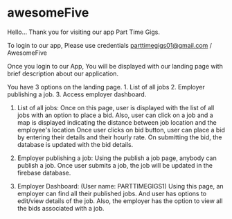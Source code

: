 # awesomeFive

Hello... Thank you for visiting our app Part Time Gigs. 

To login to our app, Please use credentials parttimegigs01@gmail.com / AwesomeFive

Once you login to our App, You will be displayed with our landing page with brief description about our application. 

You have 3 options on the landing page. 
     1. List of all jobs 
     2. Employer publishing a job.
     3. Access employer dashboard. 

1. List of all jobs: Once on this page, user is displayed with the list of all jobs with an option to place a bid. 
   Also, user can click on a job and a map is displayed indicating the distance between job location and the employee's location 
   Once user clicks on bid button, user can place a bid by entering their details and their hourly rate. On submitting the bid, the database is updated with the bid details. 

2. Employer publishing a job: Using the publish a job page, anybody can publish a job. Once user submits a job, the job will be updated in the firebase database. 

3. Employer Dashboard: (User name: PARTTIMEGIGS1)
     Using this page, an employer can find all their published jobs. And user has options to edit/view details of the job. Also, the employer has the option to view all the bids associated with a job. 
    